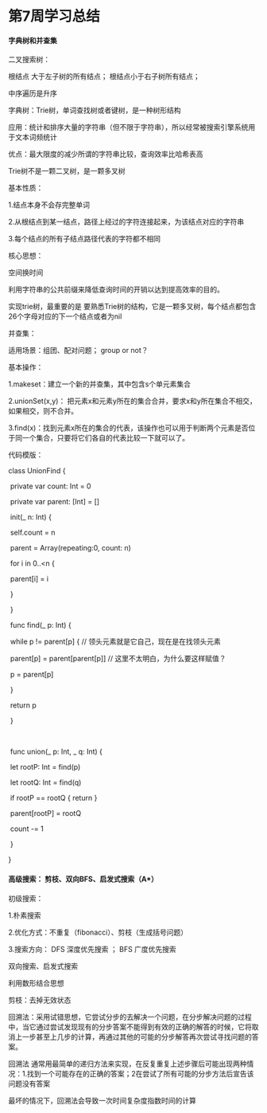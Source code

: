 # 第7周学习总结

#### 字典树和并查集

二叉搜索树：

  根结点 大于左子树的所有结点； 根结点小于右子树所有结点；

  中序遍历是升序



字典树：Trie树，单词查找树或者键树，是一种树形结构

应用：统计和排序大量的字符串（但不限于字符串），所以经常被搜索引擎系统用于文本词频统计

优点：最大限度的减少所谓的字符串比较，查询效率比哈希表高



Trie树不是一颗二叉树，是一颗多叉树

基本性质：

1.结点本身不会存完整单词

2.从根结点到某一结点，路径上经过的字符连接起来，为该结点对应的字符串

3.每个结点的所有子结点路径代表的字符都不相同



核心思想：

 空间换时间

 利用字符串的公共前缀来降低查询时间的开销以达到提高效率的目的。



实现trie树，最重要的是 要熟悉Trie树的结构，它是一颗多叉树，每个结点都包含26个字母对应的下一个结点或者为nil



并查集：

适用场景：组团、配对问题； group or not？



基本操作：

1.makeset：建立一个新的并查集，其中包含s个单元素集合

2.unionSet(x,y)： 把元素x和元素y所在的集合合并，要求x和y所在集合不相交，如果相交，则不合并。

3.find(x)：找到元素x所在的集合的代表，该操作也可以用于判断两个元素是否位于同一个集合，只要将它们各自的代表比较一下就可以了。



代码模版：

class UnionFind {

​	private var count: Int = 0

​	private var parent: [Int] = []



​	init(_ n: Int) {

​		self.count = n

​		parent = Array(repeating:0, count: n)

​		for i in 0..<n {

​			parent[i] = i

​		}

​	}



​	func find(_ p: Int) {

​		while p != parent[p] { // 领头元素就是它自己，现在是在找领头元素

​			parent[p] = parent[parent[p]] // 这里不太明白，为什么要这样赋值？

​			p = parent[p]

​		}

​		return p

​	}

​	

​	func union(_ p: Int, _ q: Int) {

​		let rootP: Int = find(p)

​		let rootQ: Int = find(q)

​		if rootP == rootQ { return }

​		parent[rootP] = rootQ

​		count -= 1

​	}

}





#### 高级搜索： 剪枝、双向BFS、启发式搜索（A*）

初级搜索：

1.朴素搜索

2.优化方式：不重复（fibonacci）、剪枝（生成括号问题）

3.搜索方向： DFS 深度优先搜索 ； BFS 广度优先搜索



 双向搜索、启发式搜索



利用数形结合思想



剪枝：去掉无效状态

回溯法：采用试错思想，它尝试分步的去解决一个问题，在分步解决问题的过程中，当它通过尝试发现现有的分步答案不能得到有效的正确的解答的时候，它将取消上一步甚至上几步的计算，再通过其他的可能的分步解答再次尝试寻找问题的答案。

回溯法 通常用最简单的递归方法来实现，在反复重复上述步骤后可能出现两种情况：1.找到一个可能存在的正确的答案；2在尝试了所有可能的分步方法后宣告该问题没有答案

最坏的情况下，回溯法会导致一次时间复杂度指数时间的计算